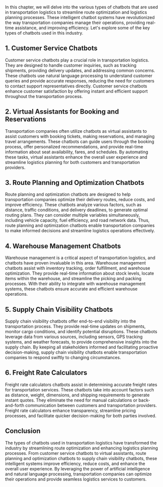 
In this chapter, we will delve into the various types of chatbots that are used in transportation logistics to streamline route optimization and logistics planning processes. These intelligent chatbot systems have revolutionized the way transportation companies manage their operations, providing real-time assistance, and improving efficiency. Let's explore some of the key types of chatbots used in this industry.

## 1\. Customer Service Chatbots

Customer service chatbots play a crucial role in transportation logistics. They are designed to handle customer inquiries, such as tracking shipments, providing delivery updates, and addressing common concerns. These chatbots use natural language processing to understand customer queries and provide accurate responses, reducing the need for customers to contact support representatives directly. Customer service chatbots enhance customer satisfaction by offering instant and efficient support throughout the transportation process.

## 2\. Virtual Assistants for Booking and Reservations

Transportation companies often utilize chatbots as virtual assistants to assist customers with booking tickets, making reservations, and managing travel arrangements. These chatbots can guide users through the booking process, offer personalized recommendations, and provide real-time information about seat availability, fares, and schedules. By automating these tasks, virtual assistants enhance the overall user experience and streamline logistics planning for both customers and transportation providers.

## 3\. Route Planning and Optimization Chatbots

Route planning and optimization chatbots are designed to help transportation companies optimize their delivery routes, reduce costs, and improve efficiency. These chatbots analyze various factors, such as distance, traffic conditions, and delivery deadlines, to generate optimal routing plans. They can consider multiple variables simultaneously, including vehicle capacity, fuel efficiency, and road network data. Thus, route planning and optimization chatbots enable transportation companies to make informed decisions and streamline logistics operations effectively.

## 4\. Warehouse Management Chatbots

Warehouse management is a critical aspect of transportation logistics, and chatbots have proven invaluable in this area. Warehouse management chatbots assist with inventory tracking, order fulfillment, and warehouse optimization. They provide real-time information about stock levels, locate items within the warehouse, and streamline the picking and packing processes. With their ability to integrate with warehouse management systems, these chatbots ensure accurate and efficient warehouse operations.

## 5\. Supply Chain Visibility Chatbots

Supply chain visibility chatbots offer end-to-end visibility into the transportation process. They provide real-time updates on shipments, monitor cargo conditions, and identify potential disruptions. These chatbots leverage data from various sources, including sensors, GPS tracking systems, and weather forecasts, to provide comprehensive insights into the supply chain. By keeping all stakeholders informed and facilitating proactive decision-making, supply chain visibility chatbots enable transportation companies to respond swiftly to changing circumstances.

## 6\. Freight Rate Calculators

Freight rate calculators chatbots assist in determining accurate freight rates for transportation services. These chatbots take into account factors such as distance, weight, dimensions, and shipping requirements to generate instant quotes. They eliminate the need for manual calculations or back-and-forth communication between customers and transportation providers. Freight rate calculators enhance transparency, streamline pricing processes, and facilitate quicker decision-making for both parties involved.

## Conclusion

The types of chatbots used in transportation logistics have transformed the industry by streamlining route optimization and enhancing logistics planning processes. From customer service chatbots to virtual assistants, route planning and optimization chatbots to supply chain visibility chatbots, these intelligent systems improve efficiency, reduce costs, and enhance the overall user experience. By leveraging the power of artificial intelligence and natural language processing, transportation companies can optimize their operations and provide seamless logistics services to customers.

